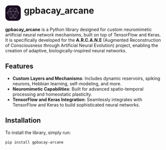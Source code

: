 <h1>
  <div style="display: flex; flex-direction: row; vertical-align:middle; justify-content: flex-start; gap: 10px; align-content: center"><img src="assets/arcane_logo.png" alt="Arcane Logo" style="width:50px;">gpbacay_arcane</div>
</h1>

**gpbacay_arcane** is a Python library designed for custom neuromimetic artificial neural network mechanisms, built on top of TensorFlow and Keras. It is specifically developed for the **A.R.C.A.N.E** (Augmented Reconstruction of Consciousness through Artificial Neural Evolution) project, enabling the creation of adaptive, biologically-inspired neural networks.

## Features

- **Custom Layers and Mechanisms**: Includes dynamic reservoirs, spiking neurons, Hebbian learning, self-modeling, and more.
- **Neuromimetic Capabilities**: Built for advanced spatio-temporal processing and homeostatic plasticity.
- **TensorFlow and Keras Integration**: Seamlessly integrates with TensorFlow and Keras to build sophisticated neural networks.

## Installation

To install the library, simply run:

```bash
pip install gpbacay-arcane
